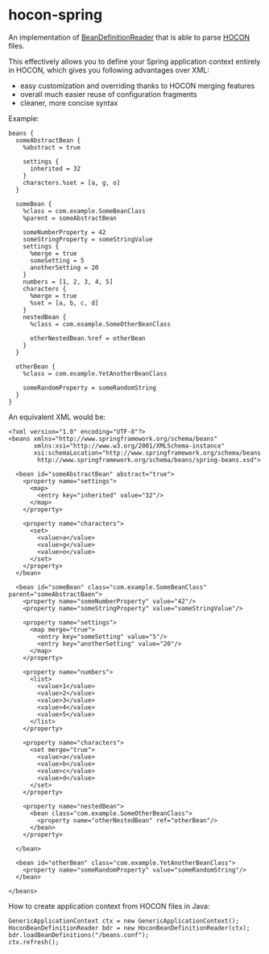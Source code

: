 hocon-spring
============

An implementation of [BeanDefinitionReader](http://docs.spring.io/spring/docs/4.0.2.RELEASE/javadoc-api/org/springframework/beans/factory/support/BeanDefinitionReader.html)
that is able to parse [HOCON](https://github.com/typesafehub/config/blob/master/HOCON.md) files.

This effectively allows you to define your Spring application context entirely in HOCON, which gives you following advantages over XML:

* easy customization and overriding thanks to HOCON merging features
* overall much easier reuse of configuration fragments
* cleaner, more concise syntax

Example:

    beans {
      someAbstractBean {
        %abstract = true
    
        settings {
          inherited = 32
        }
        characters.%set = [a, g, o]
      }
    
      someBean {
        %class = com.example.SomeBeanClass
        %parent = someAbstractBean
    
        someNumberProperty = 42
        someStringProperty = someStringValue
        settings {
          %merge = true
          someSetting = 5
          anotherSetting = 20
        }
        numbers = [1, 2, 3, 4, 5]
        characters {
          %merge = true
          %set = [a, b, c, d]
        }
        nestedBean {
          %class = com.example.SomeOtherBeanClass
    
          otherNestedBean.%ref = otherBean
        }
      }
    
      otherBean {
        %class = com.example.YetAnotherBeanClass
    
        someRandomProperty = someRandomString
      }
    }

An equivalent XML would be:

    <?xml version="1.0" encoding="UTF-8"?>
    <beans xmlns="http://www.springframework.org/schema/beans"
           xmlns:xsi="http://www.w3.org/2001/XMLSchema-instance"
           xsi:schemaLocation="http://www.springframework.org/schema/beans
            http://www.springframework.org/schema/beans/spring-beans.xsd">
    
      <bean id="someAbstractBean" abstract="true">
        <property name="settings">
          <map>
            <entry key="inherited" value="32"/>
          </map>
        </property>
    
        <property name="characters">
          <set>
            <value>a</value>
            <value>g</value>
            <value>o</value>
          </set>
        </property>
      </bean>
    
      <bean id="someBean" class="com.example.SomeBeanClass" parent="someAbstractBaen">
        <property name="someNumberProperty" value="42"/>
        <property name="someStringProperty" value="someStringValue"/>
    
        <property name="settings">
          <map merge="true">
            <entry key="someSetting" value="5"/>
            <entry key="anotherSetting" value="20"/>
          </map>
        </property>
    
        <property name="numbers">
          <list>
            <value>1</value>
            <value>2</value>
            <value>3</value>
            <value>4</value>
            <value>5</value>
          </list>
        </property>
    
        <property name="characters">
          <set merge="true">
            <value>a</value>
            <value>b</value>
            <value>c</value>
            <value>d</value>
          </set>
        </property>
    
        <property name="nestedBean">
          <bean class="com.example.SomeOtherBeanClass">
            <property name="otherNestedBean" ref="otherBean"/>
          </bean>
        </property>
    
      </bean>
    
      <bean id="otherBean" class="com.example.YetAnotherBeanClass">
        <property name="someRandomProperty" value="someRandomString"/>
      </bean>
    
    </beans>

How to create application context from HOCON files in Java:

    GenericApplicationContext ctx = new GenericApplicationContext();
    HoconBeanDefinitionReader bdr = new HoconBeanDefinitionReader(ctx);
    bdr.loadBeanDefinitions("/beans.conf");
    ctx.refresh();
